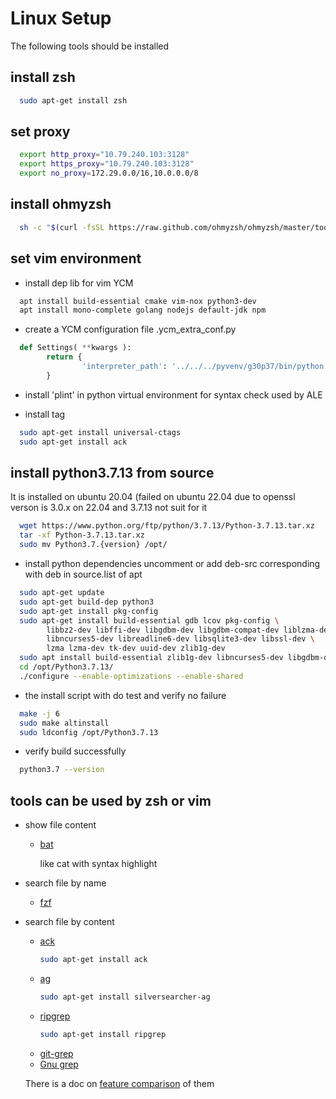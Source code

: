 # Linux Setup
The following tools should be installed 

## install zsh
```zsh
  sudo apt-get install zsh
```
## set proxy
```zsh
  export http_proxy="10.79.240.103:3128"
  export https_proxy="10.79.240.103:3128"
  export no_proxy=172.29.0.0/16,10.0.0.0/8
```
  
## install ohmyzsh
```zsh
  sh -c "$(curl -fsSL https://raw.github.com/ohmyzsh/ohmyzsh/master/tools/install.sh)"
```

## set vim environment

* install dep lib for vim YCM
```zsh    
  apt install build-essential cmake vim-nox python3-dev
  apt install mono-complete golang nodejs default-jdk npm
```

* create a YCM configuration file .ycm_extra_conf.py
```python
  def Settings( **kwargs ):
        return {
                'interpreter_path': '../../../pyvenv/g30p37/bin/python'
        }
```
* install 'plint' in python virtual environment for syntax check used by ALE

* install tag
```zsh
  sudo apt-get install universal-ctags
  sudo apt-get install ack
```

## install python3.7.13 from source
It is installed on ubuntu 20.04 (failed on ubuntu 22.04
due to openssl verson is 3.0.x on 22.04 and 3.7.13 not suit for it
```zsh
  wget https://www.python.org/ftp/python/3.7.13/Python-3.7.13.tar.xz
  tar -xf Python-3.7.13.tar.xz
  sudo mv Python3.7.{version} /opt/
```
* install python dependencies
uncomment or add deb-src corresponding with deb in source.list of apt
```zsh
  sudo apt-get update
  sudo apt-get build-dep python3
  sudo apt-get install pkg-config
  sudo apt-get install build-essential gdb lcov pkg-config \
        libbz2-dev libffi-dev libgdbm-dev libgdbm-compat-dev liblzma-dev \
        libncurses5-dev libreadline6-dev libsqlite3-dev libssl-dev \
        lzma lzma-dev tk-dev uuid-dev zlib1g-dev
  sudo apt install build-essential zlib1g-dev libncurses5-dev libgdbm-dev libnss3-dev libssl-dev libsqlite3-dev libreadline-dev libffi-dev curl libbz2-dev -y
  cd /opt/Python3.7.13/
  ./configure --enable-optimizations --enable-shared
```
* the install script with do test and verify no failure
```zsh
  make -j 6   
  sudo make altinstall
  sudo ldconfig /opt/Python3.7.13
```
* verify build successfully
```zsh
  python3.7 --version
```
## tools can be used by zsh or vim

- show file content
  - [bat](https://github.com/sharkdp/bat)
    
    like cat with syntax highlight
  
- search file by name
  - [fzf](https://github.com/junegunn/fzf.vim)

- search file by content
  - [ack](https://beyondgrep.com/)
    ```zsh
    sudo apt-get install ack
    ```  
  - [ag](https://geoff.greer.fm/ag/)
    ```zsh
    sudo apt-get install silversearcher-ag
    ```
  - [ripgrep](https://github.com/BurntSushi/ripgrep)
    ```zsh
    sudo apt-get install ripgrep
    ```
  - [git-grep](https://git-scm.com/docs/git-grep)
  - [Gnu grep](https://www.gnu.org/software/grep/)
  
  There is a doc on [feature comparison](https://beyondgrep.com/feature-comparison/) of them
